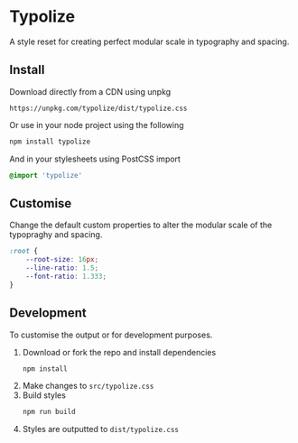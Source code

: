 # Typolize

A style reset for creating perfect modular scale in typography and spacing.

## Install

Download directly from a CDN using unpkg

```
https://unpkg.com/typolize/dist/typolize.css
```

Or use in your node project using the following

```bash
npm install typolize
```

And in your stylesheets using PostCSS import

```css
@import 'typolize'
```

## Customise

Change the default custom properties to alter the modular scale of the typopraghy and spacing.

```css
:root {
    --root-size: 16px;
    --line-ratio: 1.5;
    --font-ratio: 1.333;
}
```

## Development

To customise the output or for development purposes.

1. Download or fork the repo and install dependencies
    ```bash
    npm install
    ```
2. Make changes to `src/typolize.css`
3. Build styles
    ```bash
    npm run build
    ```
4. Styles are outputted to `dist/typolize.css`

